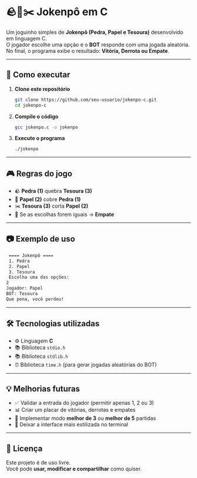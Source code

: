 # 🪨📄✂️ Jokenpô em C

Um joguinho simples de **Jokenpô (Pedra, Papel e Tesoura)** desenvolvido em linguagem C.  
O jogador escolhe uma opção e o **BOT** responde com uma jogada aleatória.  
No final, o programa exibe o resultado: **Vitória, Derrota ou Empate**.

---

## 🚀 Como executar

1. **Clone este repositório**
   ```bash
   git clone https://github.com/seu-usuario/jokenpo-c.git
   cd jokenpo-c
   ```

2. **Compile o código**
   ```bash
   gcc jokenpo.c -o jokenpo
   ```

3. **Execute o programa**
   ```bash
   ./jokenpo
   ```

---

## 🎮 Regras do jogo

- 🪨 **Pedra (1)** quebra **Tesoura (3)**  
- 📄 **Papel (2)** cobre **Pedra (1)**  
- ✂️ **Tesoura (3)** corta **Papel (2)**  
- 🔁 Se as escolhas forem iguais → **Empate**

---

## 📷 Exemplo de uso

```txt
 ==== Jokenpô ====
 1. Pedra
 2. Papel
 3. Tesoura
 Escolha uma das opções:
2
Jogador: Papel
BOT: Tesoura
Que pena, você perdeu!
```

---

## 🛠️ Tecnologias utilizadas

- ⚙️ Linguagem **C**
- 📚 Biblioteca `stdio.h`
- 📚 Biblioteca `stdlib.h`
- ⏰ Biblioteca `time.h` (para gerar jogadas aleatórias do BOT)

---

## 💡 Melhorias futuras

- ✅ Validar a entrada do jogador (permitir apenas 1, 2 ou 3)  
- 📊 Criar um placar de vitórias, derrotas e empates  
- 🎯 Implementar modo **melhor de 3** ou **melhor de 5** partidas  
- 🎨 Deixar a interface mais estilizada no terminal  

---

## 📄 Licença

Este projeto é de uso livre.  
Você pode **usar, modificar e compartilhar** como quiser.  
